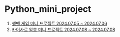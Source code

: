 # Python_mini_project


1. [행맨 게임 미니 프로젝트 2024.07.05 ~ 2024.07.06](https://github.com/jysung1122/Mini_Project_Hangman)
2. [카이사르 암호 미니 프로젝트 2024.07.08 ~ 2024.07.08](https://github.com/jysung1122/Mini_Project_Caesar_Cipher)

